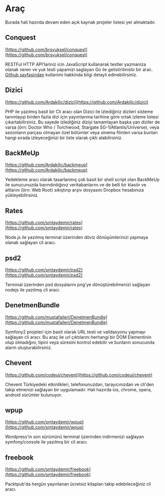 # Araç

Burada hali hazırda devam eden açık kaynak projeler listesi yer almaktadır.

## Conquest

[https://github.com/brsyuksel/conquest](https://github.com/brsyuksel/conquest)

RESTFul HTTP API'lariniz icin JavaScript kullanarak testler yazmaniza olanak veren ve yuk testi yapamizi saglayan Go ile gelistirilmistir bir arac. [Github sayfasindan](http://brsyuksel.github.io/conquest/) kullanimi hakkinda bilgi detayli edinebilirsiniz.

## Dizici

[https://github.com/Ardakilic/dizici](https://github.com/Ardakilic/dizici)

PHP ile yazılmış basit bir Cli aracı olan Dizici ile izlediğiniz dizileri sisteme tanımlayıp birden fazla dizi için yayımlanma tarihine göre ortak izleme listesi çıkartabilirsiniz. Bu sayede izlediğiniz diziyi tamamlayan başka yan diziler de varsa (örn: Doctor Who / Torchwood, Stargate SG-1/Atlantis/Universe), veya sezonların parçası olmayan özel bölümler veya sinema filmleri varsa bunları hangi sırada izleyeceğinizi bir liste olarak çıktı alabilirsiniz.

## BackMeUp

[https://github.com/Ardakilic/backmeup](https://github.com/Ardakilic/backmeup)

Yedekleme aracı olarak tasarlanmış çok basit bir shell script olan BackMeUp ile sunucunuzda barındırdığınız veritabanlarını ve de belli bir klasör ve altlarını (örn: Web Root) sıkıştırıp arşiv dosyasını Dropbox hesabınıza yükleyebilirsiniz.

## Rates

[https://github.com/smtaydemir/rates](https://github.com/smtaydemir/rates)

Node.js ile yazılmış terminal üzerinden döviz dönüşümlerinizi yapmaya olanak sağlayan cli aracı.

## psd2

[https://github.com/smtaydemir/psd2](https://github.com/smtaydemir/psd2)

Terminal üzerinden psd dosyalarını png'ye dönüştürebilmenizi sağlayan nodejs ile yazılmış cli aracı.

## DenetmenBundle

[https://github.com/mustafaileri/DenetmenBundle](https://github.com/mustafaileri/DenetmenBundle)

Symfony2 projeleri için basit olarak URL testi ve validasyonu yapmayı sağlayan cli aracı. Bu araç ile url çıktılarını herhangi bir DOM Elementinin olup olmadığını, tipini veya süresini kontrol edebilir ve bunların sonucunda alarm oluşturabilirsiniz.

## Chevent

[https://github.com/codeui/chevent](https://github.com/codeui/chevent)

Chevent Türkiyedeki etkinlikleri, telefonunuzdan, tarayıcınızdan ve cli'den takip etmenizi sağlayan bir uygulamadır. Hali hazırda ios, chrome, opera, android sürümler bulunuyor.

## wpup

[https://github.com/smtaydemir/wpup](https://github.com/smtaydemir/wpup)

Wordpress'in son sürümünü terminal üzerinden indirmenizi sağlayan symfony/console ile yazılmış bir cli aracı.

## freebook

[https://github.com/smtaydemir/freebook](https://github.com/smtaydemir/freebook)

Packtpub'da hergün yayınlanan ücretsiz kitapları takip edebileceğiniz cli aracı.
